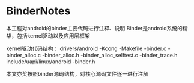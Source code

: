 # BinderNotes
本工程对android的binder主要代码进行注释、说明
Binder是android系统的精华，包括kernel驱动以及应用层框架

kernel驱动代码结构：
drivers/android
    -Kcong
    -Makefile
    -binder.c
    -binder_alloc.c
    -binder_alloc.h
    -binder_alloc_selftest.c
    -binder_trace.h
include/uapi/linux/android
    -binder.h

本文亦奖按照binder源码结构，对核心源码文件逐一进行注解
